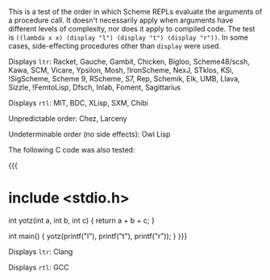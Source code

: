 This is a test of the order in which Scheme REPLs evaluate the arguments of a procedure call.  It doesn't necessarily apply when arguments have different levels of complexity, nor does it apply to compiled code.  The test is `((lambda x x) (display "l") (display "t") (display "r"))`.  In some cases, side-effecting procedures other than `display` were used.

Displays `ltr`: Racket, Gauche, Gambit, Chicken, Bigloo, Scheme48/scsh, Kawa, SCM, Vicare, Ypsilon, Mosh, !IronScheme, NexJ, STklos, KSi, !SigScheme, Scheme 9, RScheme, S7, Rep, Schemik, Elk, UMB, Llava, Sizzle, !FemtoLisp, Dfsch, Inlab, Foment, Sagittarius

Displays `rtl`: MIT, BDC, XLisp, SXM, Chibi

Unpredictable order: Chez, Larceny

Undeterminable order (no side effects): Owl Lisp

The following C code was also tested:

{{{
# include <stdio.h>

int yotz(int a, int b, int c) {
  return a + b + c;
}

int main() {
  yotz(printf("l"), printf("t"), printf("r"));
}
}}}

Displays `ltr`: Clang

Displays `rtl`: GCC
